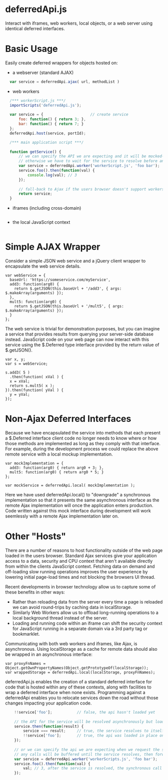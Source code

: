 deferredApi.js
==============

Interact with iframes, web workers, local objects, or a web server using identical deferred interfaces.

Basic Usage
===========

Easily create deferred wrappers for objects hosted on:

* a webserver (standard AJAX)
```javascript
  var service = deferredApi.ajax( url, methodList )
```

* web workers
```javascript
  /*** workerScript.js ***/
  importScripts('deferredApi.js');
  
  var service = {                     // create service
      foo: function() { return 3; },
      bar: function() { return 7; }
  };
  deferredApi.host(service, portId);
```
```javascript
  /*** main application script ***/
  
  function getService() {
      // we can specify the API we are expecting and it will be mocked-in
      // otherwise we have to wait for the service to resolve before any of its methods exist
      var service = deferredApi.worker('workerScript.js', 'foo bar');
      service.foo().then(function(val) {
          console.log(val); // 3
      });
      
      // fall-back to Ajax if the users browser doesn't support workers, same interface
      return service;
  }
```

* iframes (including cross-domain)
```javascript
```

* the local JavaScript context
```javascript
```

Simple AJAX Wrapper
===================

Consider a simple JSON web service and a jQuery client wrapper to encapsulate the web service details.

    var webService = {
      baseUrl: 'https://someservice.com/myService',
      add3: function(arg0) {
        return $.getJSON(this.baseUrl + '/add3', { args: $.makeArray(arguments) });
      },
      mult5: function(arg0) {
        return $.getJSON(this.baseUrl + '/mult5', { args: $.makeArray(arguments) });
      }
    };

The web service is trivial for demonstration purposes, but you can imagine a service that provides results from
querying your server-side database instead.  JavaScript code on your web page can now interact with this
service using the $.Deferred type interface provided by the return value of $.getJSON().

    var x, y;
    var s = webService;
    
    s.add3( 5 )
      .then(function( xVal ) {
      x = xVal;
      return s.mult5( x );
    }).then(function( yVal ) {
      y = yVal;
    });

Non-Ajax Deferred Interfaces
============================

Because we have encapsulated the service into methods that each present a $.Deferred interface client code no longer
needs to know where or how those methods are implemented as long as they comply with that interface.  For example,
during the development process we could replace the above remote service with a local mockup implementation.

    var mockImplementation = {
      add3: function(arg0) { return arg0 + 3; },
      mult5: function(arg0) { return arg0 * 5; }
    };
    
    var mockService = deferredApi.local( mockImplementation );

Here we have used deferredApi.local() to "downgrade" a synchronous implementation so that it presents the same
asynchronous interface as the remote Ajax implementation will once the application enters production.  Code written
against this mock interface during development will work seemlessly with a remote Ajax implementation later on.

Other "Hosts"
=============

There are a number of reasons to host functionality outside of the web page loaded in the users browser.  Standard Ajax
services give your application access to a data, security and CPU context that aren't available directly from within
the clients JavaScript context.  Fetching data on demand and off-loading slow running operations improves the user
experience by lowering initial page-load times and not blocking the browsers UI thread.

Recent developments in browser technology allow us to capture some of these benefits in other ways:

* Rather than reloading data from the server every time a page is reloaded we can avoid round-trips by caching data in localStorage.
* Similarly Web Workers allow us to offload long-running operations to a local background thread instead of the server.
* Loading and running code within an iframe can shift the security context for JavaScript running in a separate domain
via a 3rd party tag or bookmarklet.

Communicating with both web workers and iframes, like Ajax, is asynchronous.  Using localStorage as a cache for remote
data should also be wrapped in an asynchronous interface:

    var proxyFnNames = Object.getOwnPropertyNames(Object.getPrototypeOf(localStorage));
    var wrappedStorage = deferredApi.local(localStorage, proxyFnNames);

deferredApi.js enables the creation of a standard deferred interface for code that is hosted within any of these contexts,
along with facilities to wrap a deferred interface when none exists.  Programming against a deferredApi enables you to
relocate services down the road without those changes impacting your application code.










```javascript
    !!service['foo'];           // false, the api hasn't loaded yet
    
    // the API for the service will be resolved asynchronously but loaded in place
    service.then(function(result) {
        service === result;     // true, the service resolves to itself after the api is loaded
        !!service['foo'];       // true, the api was loaded in place on the service object
    });
    
    // or we can specify the api we are expecting when we request the service
    // any calls will be buffered until the service resolves, then forwarded
    var service = deferredApi.worker('workerScripts.js', 'foo bar');
    service.foo().then(function(val) {
        val; // 3, after the service is resolved, the synchronous call to 'foo' is forwarded
    });
```
